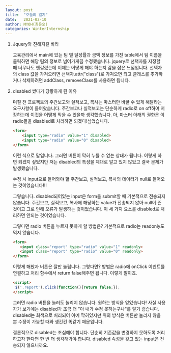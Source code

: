 ```yaml
---
layout: post
title:  "오늘의 일지"
date:   2021-02-10
author: MYOH(최은오)
categories: WinterInternship
---
```


1. Jquery와 친해지길 바라

   교육관리에서 main에 있는 팀 별 달성률과 금액 정보를 가진 table에서 팀 이름을 클릭하면 해당 팀의 정보로 넘어가게끔 수정했습니다. jquery로 선택자를 지정할 때 너무나도 헷갈렸는데 이제는 어떻게 해야 하는지 감을 잡은 느낌입니다. 선택자의 class 값을 가져오려면 선택자.attr("class")로 가져오면 되고 클래스를 추가하거나 삭제하려면 addClass, removeClass를 사용하면 됩니다. 



2. disabled 썼다가 당황하게 된 이유

   며칠 전 프로젝트의 주간보고와 실적보고, 복사는 마스터만 바꿀 수 있게 해달라는 요구사항이 들어왔습니다. 주간보고나 실적보고는 단순하게 radio로 on off하여 저장하는데 이것을 어떻게 막을 수 있을까 생각했습니다. 아, 마스터 아래의 권한은 이 radio들을 disabled로 처리하면 되겠다!싶었습니다.

   ```html
   <form>
       <input type="radio" value="1" disabled>
       <input type="radio" value="0" disabled>
   </form>
   ```

   이런 식으로 말입니다. 그러면 버튼이 막혀 누를 수 없는 상태가 됩니다. 이렇게 하면 되겠지 싶었지만 저는 disabled의 특성을 제대로 알고 있지 않았고 결국 문제가 발생했습니다.

   수정 시 input으로 들어와야 할 주간보고, 실적보고, 복사의 데이터가 null로 들어오는 것이었습니다!!!  

   그렇습니다. disabled되어있는 input은 form을 submit할 때 기본적으로 전송되지 않습니다. 주간보고, 실적보고, 복사에 해당하는 value가 전송되지 않아 null이 뜬 것이고 그로 인해 오류가 발생하는 것이었습니다. 이 세 가지 요소를 disabled로 처리하면 안되는 것이었습니다. 

   그렇다면 radio 버튼을 누르지 못하게 할 방법은? 기본적으로 radio는 readonly도 먹지 않습니다. 

     ```html
   <form>
      	<input class="report" type="radio" value="1" readonly>
      	<input class="report" type="radio" value="0" readonly>
   </form>
     ```

   이렇게 해봤자 버튼은 잘만 눌립니다. 그렇다면? 방법은 radio에 onClick 이벤트를 연결하고 처리 함수에서 return false해주면 됩니다. 이렇게 말이죠.

   ```html
   <script>
   	$('.report').click(function(){return false;});
   </script>
   ```

   그러면 radio 버튼을 눌러도 눌리지 않습니다. 원하는 방식을 얻었습니다! 사실 사용자가 보기에는 disabled가 조금 더 "아 내가 수정 못하는구나"를 알기 쉽습니다. disabled는 회색으로 처리되어 아예 막혀있지만 위의 방식은 버튼만 눌리지 않을 뿐 수정이 가능할 때와 생긴건 똑같기 때문입니다.  

   결론적으로 disabled는 조심해야 합니다. 단순히 기존값을 변경하지 못하도록 처리하고자 한다면 한 번 더 생각해봐야 합니다. disabled 속성을 갖고 있는 input은 전송되지 않으니까요.

